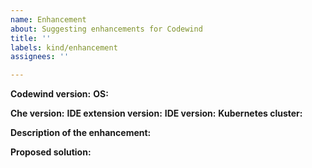 ```yaml
---
name: Enhancement
about: Suggesting enhancements for Codewind
title: ''
labels: kind/enhancement
assignees: ''

---
```


<!-- Please fill out the following form to suggest an enhancement. If some fields do not apply to your situation, feel free to skip them.-->

**Codewind version:**
**OS:**

**Che version:**
**IDE extension version:**
**IDE version:**
**Kubernetes cluster:**

**Description of the enhancement:**
<!-- How would you like to see Codewind improved?-->
**Proposed solution:** 
<!-- Do you have ideas about how your idea could be implemented?-->
